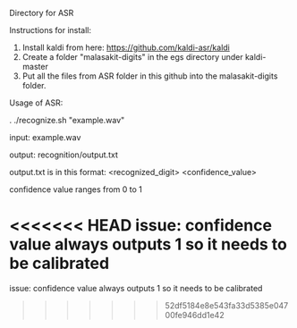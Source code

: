 Directory for ASR

Instructions for install:

1. Install kaldi from here: https://github.com/kaldi-asr/kaldi
2. Create a folder "malasakit-digits" in the egs directory under kaldi-master
3. Put all the files from ASR folder in this github into the malasakit-digits folder.


Usage of ASR:

. ./recognize.sh "example.wav"



input: example.wav

output: recognition/output.txt

output.txt is in this format: <recognized_digit> <confidence_value>

confidence value ranges from 0 to 1

<<<<<<< HEAD
issue: confidence value always outputs 1 so it needs to be calibrated
=======
issue: confidence value always outputs 1 so it needs to be calibrated
>>>>>>> 52df5184e8e543fa33d5385e04700fe946dd1e42
